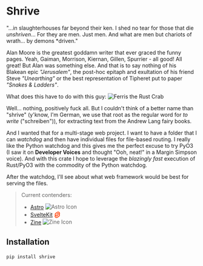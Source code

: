 # Shrive

"...in slaughterhouses far beyond their ken. I shed no tear for those that die *unshriven*...
For they are men. Just men. And what are men but chariots of wrath... by demons *driven."

Alan Moore is the greatest goddamn writer that ever graced the funny pages. Yeah, Gaiman, Morrison, Kiernan, Gillen, Spurrier - all good! All great! But Alan was something else.
And that is to say nothing of his Blakean epic *"Jerusalem"*, the post-hoc epitaph and exultation of his friend Steve *"Unearthing"* or the best representation of Tipheret put to paper *"Snakes & Ladders"*.

What does this have to do with this guy:
![Ferris the Rust Crab](https://rustacean.net/assets/rustacean-flat-happy.svg)

Well... nothing, positively fuck all. But I couldn't think of a better name than "shrive" (y'know, I'm German, we use that root as the regular word for *to write* ("schreiben")), for extracting text from the Andrew Lang fairy books.

And I wanted that for a multi-stage web project. I want to have a folder that I can *watchdog* and then have individual files for file-based routing. I really like the Python watchdog and this gives me the perfect excuse to try PyO3 (I saw it on **Developer Voices** and thought "Ooh, neat!" in a Margin Simpson voice). And with this crate I hope to leverage the *blazingly fast* execution of Rust/PyO3 with the commodity of the Python watchdog.

After the watchdog, I'll see about what web framework would be best for serving the files.
<!-- markdownlint-disable MD033 MD045 -->
> Current contenders:
>
> - <span style="display: inline-flex; align-items: center; gap: 4px;"><a href="https://astro.build/">Astro</a> <img src="https://astro.build/assets/press/astro-icon-dark.svg" height="20" alt="Astro Icon"/></span>
> - <span style="display: inline-flex; align-items: center; gap: 4px;"><a href="https://kit.svelte.dev/">SvelteKit</a> <img src="https://raw.githubusercontent.com/sveltejs/branding/master/svelte-logo.svg" height="20" alt="SvelteKit Logo"/></span>
> - <span style="display: inline-flex; align-items: center; gap: 4px;"><a href="https://zine-ssg.io/">Zine</a> <img src="https://ziglang.org/img/zig-logo-dark.svg" height="20" alt="Zine Icon"/></span>
<!-- markdownlint-enable MD033 MD045 -->

## Installation

```bash
pip install shrive
```

